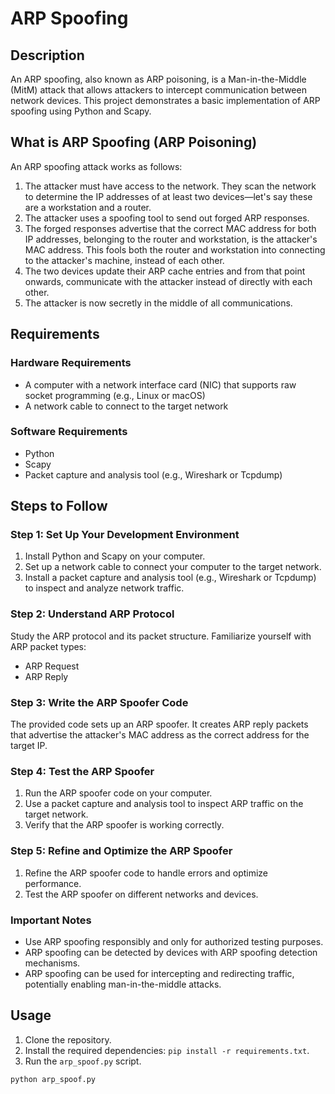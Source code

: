 # ARP Spoofing

## Description

An ARP spoofing, also known as ARP poisoning, is a Man-in-the-Middle (MitM) attack that allows attackers to intercept communication between network devices. This project demonstrates a basic implementation of ARP spoofing using Python and Scapy.

## What is ARP Spoofing (ARP Poisoning)

An ARP spoofing attack works as follows:

1. The attacker must have access to the network. They scan the network to determine the IP addresses of at least two devices—let's say these are a workstation and a router.
2. The attacker uses a spoofing tool to send out forged ARP responses.
3. The forged responses advertise that the correct MAC address for both IP addresses, belonging to the router and workstation, is the attacker's MAC address. This fools both the router and workstation into connecting to the attacker's machine, instead of each other.
4. The two devices update their ARP cache entries and from that point onwards, communicate with the attacker instead of directly with each other.
5. The attacker is now secretly in the middle of all communications.

## Requirements

### Hardware Requirements

- A computer with a network interface card (NIC) that supports raw socket programming (e.g., Linux or macOS)
- A network cable to connect to the target network

### Software Requirements

- Python
- Scapy
- Packet capture and analysis tool (e.g., Wireshark or Tcpdump)

## Steps to Follow

### Step 1: Set Up Your Development Environment

1. Install Python and Scapy on your computer.
2. Set up a network cable to connect your computer to the target network.
3. Install a packet capture and analysis tool (e.g., Wireshark or Tcpdump) to inspect and analyze network traffic.

### Step 2: Understand ARP Protocol

Study the ARP protocol and its packet structure. Familiarize yourself with ARP packet types:
- ARP Request
- ARP Reply

### Step 3: Write the ARP Spoofer Code

The provided code sets up an ARP spoofer. It creates ARP reply packets that advertise the attacker's MAC address as the correct address for the target IP. 

### Step 4: Test the ARP Spoofer

1. Run the ARP spoofer code on your computer.
2. Use a packet capture and analysis tool to inspect ARP traffic on the target network.
3. Verify that the ARP spoofer is working correctly.

### Step 5: Refine and Optimize the ARP Spoofer

1. Refine the ARP spoofer code to handle errors and optimize performance.
2. Test the ARP spoofer on different networks and devices.

### Important Notes

- Use ARP spoofing responsibly and only for authorized testing purposes.
- ARP spoofing can be detected by devices with ARP spoofing detection mechanisms.
- ARP spoofing can be used for intercepting and redirecting traffic, potentially enabling man-in-the-middle attacks.

## Usage

1. Clone the repository.
2. Install the required dependencies: `pip install -r requirements.txt`.
3. Run the `arp_spoof.py` script.

```sh
python arp_spoof.py
